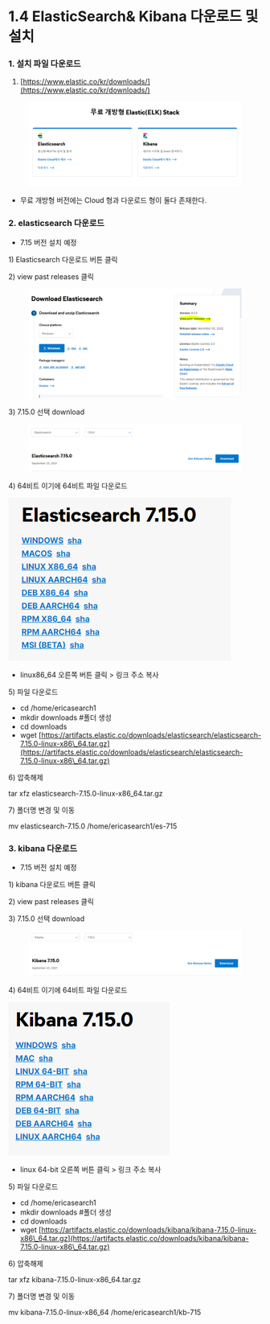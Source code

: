 # 1.4 ElasticSearch& Kibana 다운로드 및 설치

### 1. 설치 파일 다운로드

1. [https://www.elastic.co/kr/downloads/](https://www.elastic.co/kr/downloads/)

<figure><img src="../.gitbook/assets/image (2).png" alt=""><figcaption></figcaption></figure>

* 무료 개방형 버전에는 Cloud 형과 다운로드 형이 둘다 존재한다.

### 2. elasticsearch 다운로드&#x20;

* 7.15 버전 설치 예정

1\) Elasticsearch 다운로드 버튼 클릭

2\) view past releases 클릭

<figure><img src="../.gitbook/assets/image (3).png" alt=""><figcaption></figcaption></figure>

3\) 7.15.0 선택 download

<figure><img src="../.gitbook/assets/image (5).png" alt=""><figcaption></figcaption></figure>

4\) 64비트 이기에 64비트 파일 다운로드&#x20;

![](<../.gitbook/assets/image (1) (2).png>)

* linux86\_64 오른쪽 버튼 클릭 > 링크 주소 복사

5\) 파일 다운로드

* cd /home/ericasearch1
* mkdir downloads       #폴더 생성
* cd downloads
* wget [https://artifacts.elastic.co/downloads/elasticsearch/elasticsearch-7.15.0-linux-x86\_64.tar.gz](https://artifacts.elastic.co/downloads/elasticsearch/elasticsearch-7.15.0-linux-x86\_64.tar.gz)

6\) 압축해제

tar xfz elasticsearch-7.15.0-linux-x86\_64.tar.gz

7\) 폴더명 변경 및 이동&#x20;

mv elasticsearch-7.15.0 /home/ericasearch1/es-715



### 3. kibana 다운로드

* 7.15 버전 설치 예정

1\) kibana 다운로드 버튼 클릭

2\) view past releases 클릭

3\) 7.15.0 선택 download

<figure><img src="../.gitbook/assets/image (1).png" alt=""><figcaption></figcaption></figure>

4\) 64비트 이기에 64비트 파일 다운로드&#x20;

![](../.gitbook/assets/image.png)

* linux 64-bit 오른쪽 버튼 클릭 > 링크 주소 복사

5\) 파일 다운로드

* cd /home/ericasearch1
* mkdir downloads       #폴더 생성
* cd downloads
* wget [https://artifacts.elastic.co/downloads/kibana/kibana-7.15.0-linux-x86\_64.tar.gz](https://artifacts.elastic.co/downloads/kibana/kibana-7.15.0-linux-x86\_64.tar.gz)

6\) 압축해제

tar xfz kibana-7.15.0-linux-x86\_64.tar.gz

7\) 폴더명 변경 및 이동&#x20;

mv kibana-7.15.0-linux-x86\_64 /home/ericasearch1/kb-715



